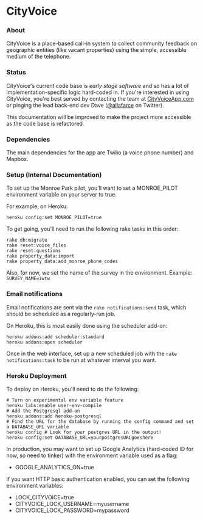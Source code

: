 CityVoice
=====

### About

CityVoice is a place-based call-in system to collect community feedback on geographic entities (like vacant properties) using the simple, accessible medium of the telephone.

### Status

CityVoice's current code base is *early stage software* and so has a lot of implementation-specific logic hard-coded in. If you're interested in using CityVoice, you're best served by contacting the team at [CityVoiceApp.com](http://www.cityvoiceapp.com) or pinging the lead back-end dev Dave ([@allafarce](http://www.twitter.com/allafarce) on Twitter).

This documentation will be improved to make the project more accessible as the code base is refactored.

### Dependencies

The main dependencies for the app are Twilio (a voice phone number) and Mapbox.

### Setup (Internal Documentation)

To set up the Monroe Park pilot, you'll want to set a MONROE\_PILOT environment variable on your server to true.

For example, on Heroku:
```
heroku config:set MONROE_PILOT=true
```

To get going, you'll need to run the following rake tasks in this order:

```
rake db:migrate
rake reset:voice_files
rake reset:questions
rake property_data:import
rake property_data:add_monroe_phone_codes
```

Also, for now, we set the name of the survey in the environment. Example:
`SURVEY_NAME=iwtw`

### Email notifications

Email notifications are sent via the `rake notifications:send` task, which should be scheduled as a regularly-run job.

On Heroku, this is most easily done using the scheduler add-on:
```
heroku addons:add scheduler:standard
heroku addons:open scheduler
```

Once in the web interface, set up a new scheduled job with the `rake notifications:task` to be run at whatever interval you want.

### Heroku Deployment

To deploy on Heroku, you'll need to do the following:
```
# Turn on experimental env variable feature
heroku labs:enable user-env-compile
# Add the Postgresql add-on 
heroku addons:add heroku-postgresql
# Find the URL for the database by running the config command and set a DATABASE_URL variable
heroku config # Look for your postgres URL in the output!
heroku config:set DATABASE_URL=yourpostgresURLgoeshere
```

In production, you may want to set up Google Analytics (hard-coded ID for now, so need to tinker) with the environment variable used as a flag:

- GOOGLE_ANALYTICS_ON=true

If you want HTTP basic authentication enabled, you can set the following environment variables:

- LOCK\_CITYVOICE=true
- CITYVOICE\_LOCK\_USERNAME=myusername
- CITYVOICE\_LOCK\_PASSWORD=mypassword

